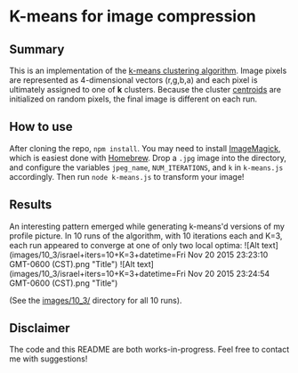 # K-means for image compression

## Summary
This is an implementation of the [k-means clustering algorithm](https://en.wikipedia.org/wiki/K-means_clustering). Image pixels are represented as 4-dimensional vectors (r,g,b,a) and each pixel is ultimately assigned to one of **k** clusters. Because the cluster [centroids](https://en.wikipedia.org/wiki/Centroid) are initialized on random pixels, the final image is different on each run.

## How to use
After cloning the repo, `npm install`. You may need to install [ImageMagick](http://www.imagemagick.org/script/index.php), which is easiest done with [Homebrew](http://brew.sh/). Drop a `.jpg` image into the directory, and configure the variables `jpeg_name`, `NUM_ITERATIONS`, and `k` in `k-means.js` accordingly. Then run `node k-means.js` to transform your image!

## Results

An interesting pattern emerged while generating k-means'd versions of my profile picture. In 10 runs of the algorithm, with 10 iterations each and K=3, each run appeared to converge at one of only two local optima:
![Alt text](images/10_3/israel+iters=10+K=3+datetime=Fri Nov 20 2015 23:23:10 GMT-0600 (CST).png "Title")
![Alt text](images/10_3/israel+iters=10+K=3+datetime=Fri Nov 20 2015 23:24:54 GMT-0600 (CST).png "Title")

(See the [images/10_3/](images/10_3/) directory for all 10 runs).

## Disclaimer
The code and this README are both works-in-progress. Feel free to contact me with suggestions!
